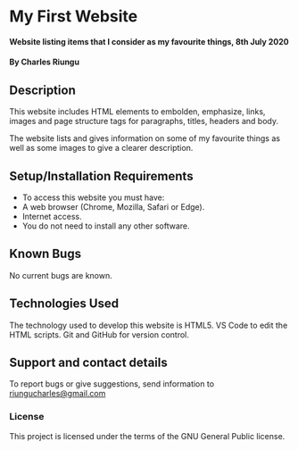 # My First Website
#### Website listing items that I consider as my favourite things, 8th July 2020
#### By **Charles Riungu**
## Description
This website includes HTML elements to embolden, emphasize, links, images and page structure tags for paragraphs, 
titles, headers and body.

The website lists and gives information on some of my favourite things as well as some images to give a clearer description.
## Setup/Installation Requirements
* To access this website you must have:
* A web browser (Chrome, Mozilla, Safari or Edge).
* Internet access.
* You do not need to install any other software.
## Known Bugs
No current bugs are known.
## Technologies Used
The technology used to develop this website is HTML5.
VS Code to edit the HTML scripts.
Git and GitHub for version control.
## Support and contact details
To report bugs or give suggestions, send information to riungucharles@gmail.com
### License
This project is licensed under the terms of the GNU General Public license.
